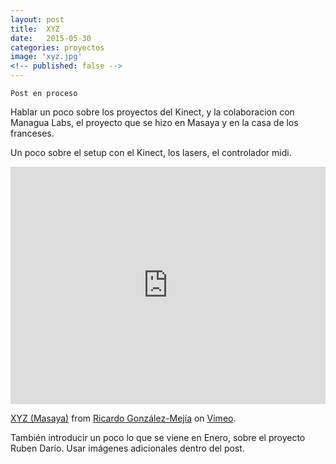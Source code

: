 ```yaml
---
layout: post
title:  XYZ
date:   2015-05-30
categories: proyectos
image: 'xyz.jpg'
<!-- published: false -->
---
```


`Post en proceso`

Hablar un poco sobre los proyectos del Kinect, y la colaboracion con Managua Labs, el proyecto que se hizo en Masaya y en la casa de los franceses.

Un poco sobre el setup con el Kinect, los lasers, el controlador midi. 

<!-- @TODO: Encontrar una mejor manera de agregar embeds en markdown -->
<iframe src="https://player.vimeo.com/video/113230197" class='iframe' width="100%" height="380px" frameborder="0" webkitallowfullscreen mozallowfullscreen allowfullscreen></iframe> <p><a href="https://vimeo.com/113230197">XYZ (Masaya)</a> from <a href="https://vimeo.com/user3235877">Ricardo Gonz&aacute;lez-Mej&iacute;a</a> on <a href="https://vimeo.com">Vimeo</a>.</p>


También introducir un poco lo que se viene en Enero, sobre el proyecto Ruben Darío. Usar imágenes adicionales dentro del post. 
